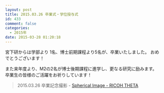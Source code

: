 ```yaml
---
layout: post
title: 2015.03.26 卒業式・学位授与式
id: 433
comment: false
categories:
  - 2015年
date: 2015-03-28 01:20:18
---
```


宮下研からは学部より 1名、博士前期課程より5名が、卒業いたしました。
おめでとうございます！

また来年度より、M2の2名が博士後期課程に進学し、更なる研究に励みます。
卒業生の皆様のご活躍をお祈りしています！

<blockquote data-width="500" data-height="375" class="ricoh-theta-spherical-image" >2015.03.26 卒業記念撮影 - <a href="https://theta360.com/s/crtonNQsNlE1WcGF1mduv2WjU" target="_blank">Spherical Image - RICOH THETA</a></blockquote>
<script async src="https://theta360.com/widgets.js" charset="utf-8"></script>
